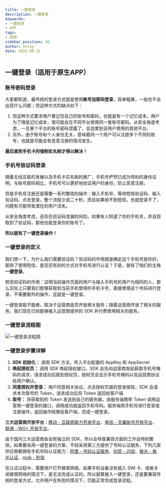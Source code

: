 ```yaml
---
title: 一键登录
description: 一键登录
keywords:
- 一键登录
- APP
tags:
- 权限
sidebar_position: 10
author: Vstay
date: 2022-08-31
---
```

## 一键登录（适用于原生APP）

### 账号密码登录

大家都知道，最传统的登录方式就是使用**账号加密码登录**，简单粗暴，一般也不会出现什么问题；但这种方式的缺点如下：

1. 但这种方式要求用户要记住自己的账号和密码，也就是有一个记忆成本。用户为了降低记忆成本，很可能会在不同平台使用同一套账号密码。从安全角度考虑，一旦某个平台的账号密码泄露了，会连累到该用户使用的其他平台。
2. 另外，由于账号和个人身份无关，意味着同一个用户可以注册多个不同的账号，也就是可能会有恶意注册的情况发生。

**最后直到手机卡的强制实名制才得以解决！**

### 手机号验证码登录

随着无线互联的发展以及手机卡实名制的推广，手机号俨然已成为特别的身份证明，与账号密码相比，手机号可以更好地验证用户的身份，防止恶意注册。

但是手机号注册还是需要一系列繁琐的操作：输入手机号、等待短信验证码、输入验证码、点击登录。整个流程少说二十秒，而且如果收不到短信，也就登录不了，问题有可能导致潜在的用户流失。

从安全角度考虑，还存在验证码泄漏的风险。如果有人知道了你的手机号，并且窃取到了验证码，那他也能登录你的账号了。

**所以就有了一键登录操作！**

### 一键登录的定义

我们想一下，为什么我们需要验证码？验证码的作用就是确定这个手机号是你的，那除了使用短信，是否还有别的方式对手机号进行认证？于是，就有了咱们的主角**一键登录**。

短信验证码的作用：证明当前操作页面的用户与输入手机号的用户为相同的人，那么实际上只要我们能够获取到当前手机使用的手机卡号，直接使用这个号码进行登录，不需要额外的操作，这就是一键登录。

一键登录能不能做，取决于运营商是否开放相关服务；随着运营商开放了相关的服务，我们现在已经能够接入运营商提供的 SDK 并付费使用相关的服务。

### 一键登录流程图

![一键登录流程图](https://static.7wate.com/img/2022/08/30/855d4c809d739.png)

### 一键登录步骤详解

1. **SDK 初始化：** 调用 SDK 方法，传入平台配置的 AppKey 和 AppSecret
2. **唤起授权页：** 调用 SDK 唤起授权接口，SDK 会先向运营商发起获取手机号掩码的请求，请求成功后跳到授权页。授权页会显示手机号掩码以及运营商协议给用户确认。
3. **同意授权并登录：** 用户同意相关协议，点击授权页面的登录按钮，SDK 会请求本次取号的 Token，请求成功后将 Token 返回给客户端
4. **取号：** 将获取到的 Token 发送到自己的服务器，由服务端携带 Token 调用运营商一键登录的接口，调用成功就返回手机号码。服务端用手机号进行登录或注册操作，返回操作结果给客户端，完成一键登录。

**三大运营商开放平台：**[移动 - 互联网能力开放平台](http://dev.10086.cn/)、[电信 - 天翼账号开放平台](https://id.dlife.cn/)、[联通 - WO+ 开放平台](https://onlinebusiness.10010.com/?chnl=none)。

由于国内三大运营商各自有独立的 SDK，所以会导致兼容方面的工作会特别繁琐。如果要采用一键登录的方案，不妨采用第三方提供了号码认证服务，下列几家供应商都拥有手机号码认证能力：[阿里 - 号码认证服务](https://help.aliyun.com/product/75010.html)、[创蓝 - 闪验](http://shanyan.253.com/)、[极光 - 极光认证](https://www.jiguang.cn/identify)、[mob - 秒验](https://www.mob.com/mobService/secverify)

在认证过程中，需要用户打开蜂窝网络，如果手机设备没有插入 SIM 卡、或者关闭蜂窝网络的情况下，是无法完成认证的。所以就算接入一键登录，还是要兼容传统的登录方式，允许用户在失败的情况下，仍能正常完成登录流程。